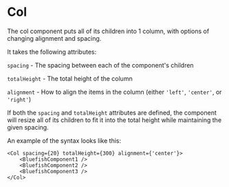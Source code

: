 # Col

The col component puts all of its children into 1 column, with options of changing alignment and spacing. 

It takes the following attributes:

`spacing` - The spacing between each of the component's children

`totalHeight` - The total height of the column

`alignment` - How to align the items in the column (either `'left'`, `'center'`, or `'right'`)

<!-- Currently unused attributes: -->
<!-- 
`x` (optional) - **Is this used?**

`y` (optional) - **Is this used?** -->


If both the `spacing` and `totalHeight` attributes are defined, the component will resize all of its children to fit it into the total height while maintaining the given spacing.

An example of the syntax looks like this:
```tsx
<Col spacing={20} totalHeight={300} alignment={'center'}>
    <BluefishComponent1 />
    <BluefishComponent2 />
    <BluefishComponent3 />
</Col>
```